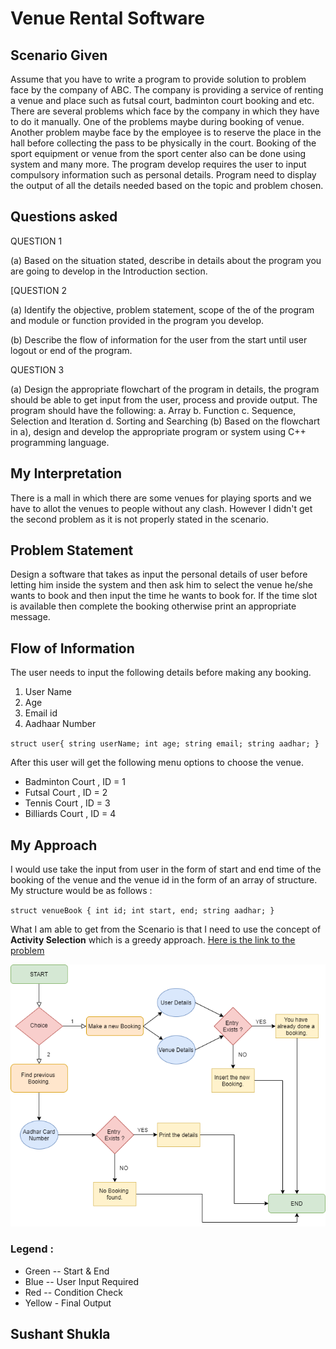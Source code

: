 # Venue Rental Software

## Scenario Given

Assume that you have to write a program to provide solution to problem face by the company of ABC. The company is providing a service of renting a venue and place such as futsal court, badminton court booking and etc. There are several problems which face by the company in which they have to do it manually. One of the problems maybe during booking of venue. Another problem maybe face by the employee is to reserve the place in the hall before collecting the pass to be physically in the court. Booking of the sport equipment or venue from the sport center also can be done using system and many more. The program develop requires the user to input compulsory information such as personal details. Program need to display the output of all the details needed based on the topic and problem chosen.

## Questions asked

QUESTION 1

(a) Based on the situation stated, describe in details about the program you are going to develop in the Introduction section.

[QUESTION 2

(a) Identify the objective, problem statement, scope of the of the program and module or function provided in the program you develop.

(b) Describe the flow of information for the user from the start until user logout or end of the program.

QUESTION 3

(a) Design the appropriate flowchart of the program in details, the program should be able
to get input from the user, process and provide output. The program should have the
following:
a. Array
b. Function
c. Sequence, Selection and Iteration
d. Sorting and Searching
(b) Based on the flowchart in a), design and develop the appropriate program or system
using C++ programming language.

## My Interpretation

There is a mall in which there are some venues for playing sports and we have to allot the venues to people without any clash. However I didn't get the second problem as it is not properly stated in the scenario.

## Problem Statement

Design a software that takes as input the personal details of user before letting him inside the system and then ask him to select the venue he/she wants to book and then input the time he wants to book for. If the time slot is available then complete the booking otherwise print an appropriate message.

## Flow of Information

The user needs to input the following details before making any booking.

1. User Name
2. Age
3. Email id
4. Aadhaar Number

`struct user{
    string userName;
    int age;
    string email;
    string aadhar;
}`

After this user will get the following menu options to choose the venue.

* Badminton Court , ID = 1
* Futsal Court ,    ID = 2
* Tennis Court ,    ID = 3
* Billiards Court , ID = 4

## My Approach

I would use take the input from user in the form of start and end time of the booking of the venue and the venue id in the form of an array of structure. My structure would be as follows :

`struct venueBook {
    int id;
    int start, end;
    string aadhar;
}`

What I am able to get from the Scenario is that I need to use the concept of **Activity Selection** which is a greedy approach. [Here is the link to the problem](https://www.geeksforgeeks.org/activity-selection-problem-greedy-algo-1/)

![ Check the img folder for the flowchart](https://github.com/Mr-Sushant/VenueRental/blob/main/img/flow.png "Flowchart")

### Legend :
* Green -- Start & End
* Blue  -- User Input Required
* Red   -- Condition Check
* Yellow - Final Output
## Sushant Shukla
